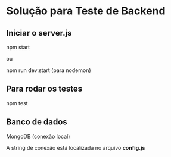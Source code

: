 # Solução para Teste de Backend

## Iniciar o server.js

npm start

ou

npm run dev:start (para nodemon)

## Para rodar os testes

npm test

## Banco de dados

MongoDB (conexão local)

A string de conexão está localizada no arquivo <b>config.js</b>
